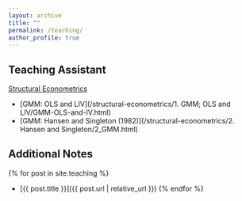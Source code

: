 ```yaml
---
layout: archive
title: ""
permalink: /teaching/
author_profile: true
---
```


## Teaching Assistant
[Structural Econometrics](https://comlabgames.com/structuraleconometrics/)
- [GMM: OLS and LIV](/structural-econometrics/1. GMM; OLS and LIV/GMM-OLS-and-IV.html)
- [GMM: Hansen and Singleton (1982)](/structural-econometrics/2. Hansen and Singleton/2_GMM.html)

## Additional Notes
{% for post in site.teaching %}
- [{{ post.title }}]({{ post.url | relative_url }})
{% endfor %}
